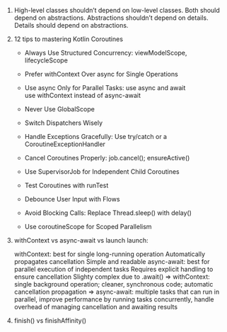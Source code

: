 1. High-level classes shouldn’t depend on low-level classes. Both should depend on abstractions. 
Abstractions shouldn’t depend on details. Details should depend on abstractions.

2. 12 tips to mastering Kotlin Coroutines
	- Always Use Structured Concurrency: viewModelScope, lifecycleScope
	- Prefer withContext Over async for Single Operations
	- Use async Only for Parallel Tasks: use async and await	
		use withContext instead of async-await
		
	- Never Use GlobalScope
	- Switch Dispatchers Wisely
	- Handle Exceptions Gracefully: Use try/catch or a CoroutineExceptionHandler
	- Cancel Coroutines Properly: job.cancel(); ensureActive()
	- Use SupervisorJob for Independent Child Coroutines
	- Test Coroutines with runTest
	- Debounce User Input with Flows
	- Avoid Blocking Calls: Replace Thread.sleep() with delay()
	- Use coroutineScope for Scoped Parallelism

3. withContext vs async-await vs launch
	launch: 
		
	withContext: 
		best for single long-running operation
		Automatically propagates cancellation
		Simple and readable
	async-await: 
		best for parallel execution of independent tasks
		Requires explicit handling to ensure cancellation
		Slighty complex due to .await()
=> withContext: single background operation; cleaner, synchronous code; automatic cancellation propagation
=> async-await: multiple tasks that can run in parallel, improve performance by running tasks concurrently, handle overhead
	of managing cancellation and awaiting results

4. finish() vs finishAffinity()
